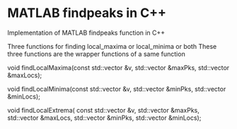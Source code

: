 # MATLAB findpeaks in C++
Implementation of MATLAB findpeaks function in C++

Three functions for finding local_maxima or local_minima or both
These three functions are the wrapper functions of a same function

void findLocalMaxima(const std::vector<double> &v, std::vector<double> &maxPks, std::vector<int> &maxLocs);

void findLocalMinima(const std::vector<double> &v, std::vector<double> &minPks, std::vector<int> &minLocs);

void findLocalExtrema(
    const std::vector<double> &v,
    std::vector<double> &maxPks, std::vector<int> &maxLocs,
    std::vector<double> &minPks, std::vector<int> &minLocs);
